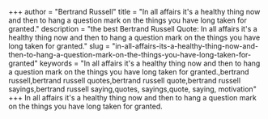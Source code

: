 +++
author = "Bertrand Russell"
title = "In all affairs it's a healthy thing now and then to hang a question mark on the things you have long taken for granted."
description = "the best Bertrand Russell Quote: In all affairs it's a healthy thing now and then to hang a question mark on the things you have long taken for granted."
slug = "in-all-affairs-its-a-healthy-thing-now-and-then-to-hang-a-question-mark-on-the-things-you-have-long-taken-for-granted"
keywords = "In all affairs it's a healthy thing now and then to hang a question mark on the things you have long taken for granted.,bertrand russell,bertrand russell quotes,bertrand russell quote,bertrand russell sayings,bertrand russell saying,quotes, sayings,quote, saying, motivation"
+++
In all affairs it's a healthy thing now and then to hang a question mark on the things you have long taken for granted.
